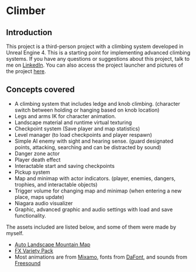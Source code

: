 # Climber
## Introduction
This project is a third-person project with a climbing system developed in Unreal Engine 4.
This is a starting point for implementing advanced climbing systems.
If you have any questions or suggestions about this project, talk to me on [LinkedIn](https://www.linkedin.com/in/danialkamali/).
You can also access the project launcher and pictures of the project [here](https://mega.nz/folder/LDAAhb5Y#frl5IvkF-xYM8m83rz8Llg).

## Concepts covered
- A climbing system that includes ledge and knob climbing. (character switch between holding or hanging based on knob location)
- Legs and arms IK for character animation.
- Landscape material and runtime virtual texturing
- Checkpoint system (Save player and map statistics)
- Level manager (to load checkpoints and player respawn)
- Simple AI enemy with sight and hearing sense. (guard designated points, attacking, searching and can be distracted by sound)
- Danger zone actor
- Player death effect
- Interactable start and saving checkpoints
- Pickup system
- Map and minimap with actor indicators. (player, enemies, dangers, trophies, and interactable objects)
- Trigger volume for changing map and minimap (when entering a new place, maps update)
- Niagara audio visualizer
- Graphic, advanced graphic and audio settings with load and save functionality.

The assets included are listed below, and some of them were made by myself.
- [Auto Landscape Mountain Map](https://www.unrealsensei.com/asset/autolandscape)
- [FX Variety Pack](https://www.unrealengine.com/marketplace/en-US/product/a36bac8b05004e999dd4b1d332501f49)
- Most animations are from [Mixamo](https://www.mixamo.com/), fonts from [DaFont](https://www.dafont.com/), and sounds from [Freesound](https://freesound.org/)
